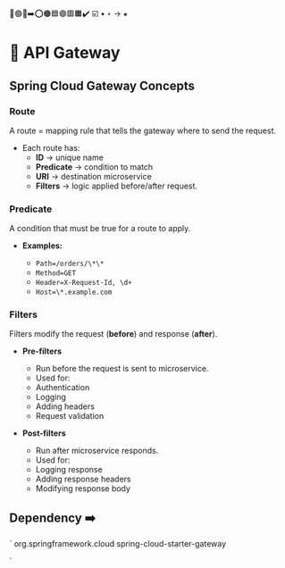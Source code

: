 🔵🟢🔴➡️⭕🟠🟦🟣🟥🟧✔️ ☑️ • ‣ → ⁕

# 🧰 API Gateway

## Spring Cloud Gateway Concepts

### Route

A route = mapping rule that tells the gateway where to send the request.

- Each route has:
  - **ID** → unique name
  - **Predicate** → condition to match
  - **URI** → destination microservice
  - **Filters** → logic applied before/after request.

### Predicate

A condition that must be true for a route to apply.

- **Examples:**

  - `Path=/orders/\*\*`
  - `Method=GET`
  - `Header=X-Request-Id, \d+`
  - `Host=\*.example.com`

### Filters

Filters modify the request (**before**) and response (**after**).

- **Pre-filters**

  - Run before the request is sent to microservice.
  - Used for:
  - Authentication
  - Logging
  - Adding headers
  - Request validation

- **Post-filters**

  - Run after microservice responds.
  - Used for:
  - Logging response
  - Adding response headers
  - Modifying response body

## Dependency ➡️

`
<dependency>
<groupId>org.springframework.cloud</groupId>
<artifactId>spring-cloud-starter-gateway</artifactId>
</dependency>

`
